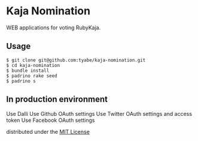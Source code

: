 # Kaja Nomination

WEB applications for voting RubyKaja.

## Usage
```
$ git clone git@github.com:tyabe/kaja-nomination.git
$ cd kaja-nomination
$ bundle install
$ padrino rake seed
$ padrino s
```

## In production environment
Use Dalli
Use Github OAuth settings
Use Twitter OAuth settings and access token
Use Facebook OAuth settings

distributed under the [MIT License](http://tyabe.mit-license.org/)

